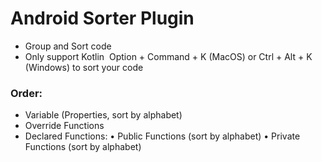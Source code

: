
# Android Sorter Plugin
- Group and Sort code
- Only support Kotlin
 Option + Command + K (MacOS) or Ctrl + Alt + K (Windows) to sort your code
### Order:
- Variable (Properties, sort by alphabet)
- Override Functions
- Declared Functions:
  • Public Functions (sort by alphabet)
  • Private Functions (sort by alphabet)
